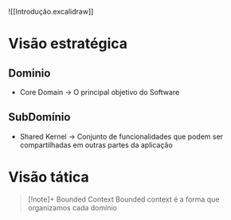![[Introdução.excalidraw]]


# Visão estratégica

## Dominio
- Core Domain -> O principal objetivo do Software


## SubDomínio
- Shared Kernel -> Conjunto de funcionalidades que podem ser compartilhadas em outras partes da aplicação


# Visão tática
> [!note]+ Bounded Context
> Bounded context é a forma que organizamos cada domínio


